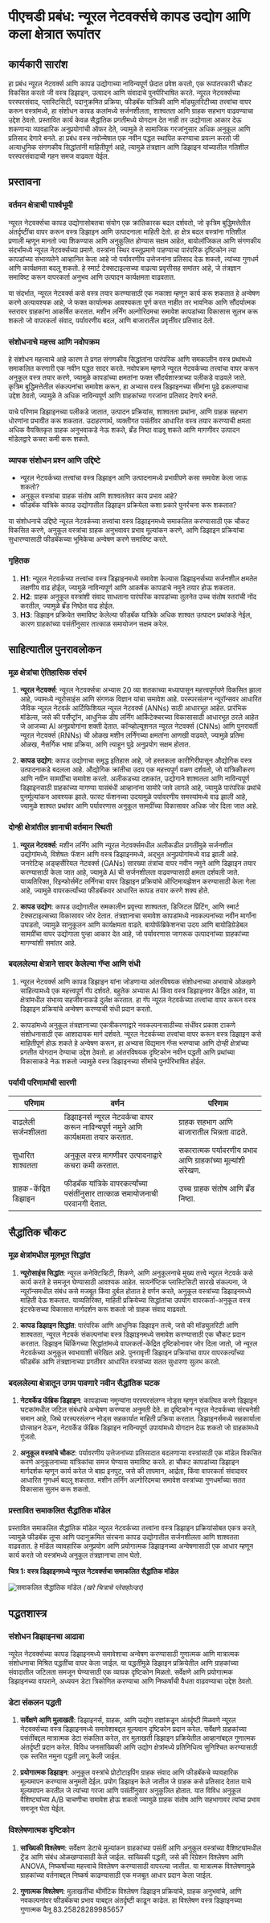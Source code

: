 # पीएचडी प्रबंध: न्‍यूरल नेटवर्क्‍सचे कापड उद्योग आणि कला क्षेत्रात रूपांतर

## कार्यकारी सारांश

हा प्रबंध न्‍यूरल नेटवर्क्‍स आणि कापड उद्योगाच्या नाविन्यपूर्ण छेदात प्रवेश करतो, एक रूपांतरकारी चौकट विकसित करतो जी वस्त्र डिझाइन, उत्पादन आणि संवादाचे पुनर्परिभाषित करते. न्‍यूरल नेटवर्क्‍सच्या परस्परसंवाद, प्लास्टिसिटी, पदानुक्रमित प्रक्रिया, फीडबॅक यांत्रिकी आणि मॉड्युलरिटीच्या तत्त्वांचा वापर करून वस्त्रांमध्ये, हा संशोधन कापड कलांमध्ये सर्जनशीलता, शाश्वतता आणि ग्राहक सहभाग वाढवण्याचा उद्देश ठेवतो. प्रस्तावित कार्य केवळ सैद्धांतिक प्रगतीमध्ये योगदान देत नाही तर उद्योगाला आकार देऊ शकणाऱ्या व्यावहारिक अनुप्रयोगांची ऑफर देते, ज्यामुळे ते सामाजिक गरजांनुसार अधिक अनुकूल आणि प्रतिसाद देणारे बनते. हा प्रबंध वस्त्र नवोन्मेषात एक नवीन पद्धत स्थापित करण्याचा प्रयत्न करतो जी अत्याधुनिक संगणकीय सिद्धांतांनी माहितीपूर्ण आहे, त्यामुळे तंत्रज्ञान आणि डिझाइन यांच्यातील गतिशील परस्परसंवादाची गहन समज वाढवता येईल.

## प्रस्तावना

### वर्तमन क्षेत्राची पार्श्वभूमी

न्यूरल नेटवर्क्‍सचा कापड उद्योगासोबतचा संयोग एक क्रांतिकारक बदल दर्शवतो, जो कृत्रिम बुद्धिमत्तेतील अंतर्दृष्टींचा वापर करून वस्त्र डिझाइन आणि उत्पादनाला माहिती देतो. हा क्षेत्र बदल वस्त्रांना गतिशील प्रणाली म्हणून मानतो ज्या शिकण्यास आणि अनुकूलित होण्यास सक्षम आहेत, बायोलॉजिकल आणि संगणकीय संदर्भांमध्ये न्‍यूरल नेटवर्क्‍सच्या प्रमाणे. वस्त्रांना स्थिर वस्तूप्रमाणे पाहण्याचा पारंपरिक दृष्टिकोन त्या कापडांच्या संभाव्यतेने आव्हानित केला आहे जो पर्यावरणीय उत्तेजनांना प्रतिसाद देऊ शकतो, त्यांच्या गुणधर्म आणि कार्यक्षमता बदलू शकतो. हे स्मार्ट टेक्सटाइल्सच्या वाढत्या प्रवृत्तीसह समांतर आहे, जे तंत्रज्ञान समाविष्ट करून वापरकर्ता अनुभव आणि उत्पादन कार्यक्षमता वाढवतात.

या संदर्भात, न्‍यूरल नेटवर्क्‍स कसे वस्त्र तयार करण्यासाठी एक नकाशा म्हणून कार्य करू शकतात हे अन्वेषण करणे अत्यावश्यक आहे, जे फक्त कार्यात्मक आवश्यकता पूर्ण करत नाहीत तर भावनिक आणि सौंदर्यात्मक स्तरावर ग्राहकांना आकर्षित करतात. मशीन लर्निंग अल्गोरिदमचा समावेश कापडांच्या विकासास सुलभ करू शकतो जो वापरकर्ता संवाद, पर्यावरणीय बदल, आणि बाजारातील प्रवृत्तींवर प्रतिसाद देतो.

### संशोधनाचे महत्त्व आणि नवोपक्रम

हे संशोधन महत्त्वाचे आहे कारण ते प्रगत संगणकीय सिद्धांतांना पारंपरिक आणि समकालीन वस्त्र प्रथांमध्ये समाकलित करणारी एक नवीन पद्धत सादर करते. नवोपक्रम म्हणजे न्‍यूरल नेटवर्कच्या तत्त्वांचा वापर करून अनुकूल वस्त्र तयार करणे, ज्यामुळे कापडांच्या क्षमतांना फक्त सौंदर्यशास्त्राच्या पलीकडे वाढवले जाते. कृत्रिम बुद्धिमत्तेतील संकल्पनांचा समावेश करून, हा अभ्यास वस्त्र डिझाइनच्या सीमांना पुढे ढकलण्याचा उद्देश ठेवतो, ज्यामुळे ते अधिक नाविन्यपूर्ण आणि ग्राहकांच्या गरजांना प्रतिसाद देणारे बनते.

याचे परिणाम डिझाइनच्या पलीकडे जातात, उत्पादन प्रक्रियांस, शाश्वतता प्रथांना, आणि ग्राहक सहभाग धोरणांना प्रभावीत करू शकतात. उदाहरणार्थ, व्यक्तीगत पसंतींवर आधारित वस्त्र तयार करण्याची क्षमता अधिक वैयक्तिकृत ग्राहक अनुभवाकडे नेऊ शकते, ब्रँड निष्ठा वाढवू शकते आणि मागणीवर उत्पादन मॉडेलद्वारे कचरा कमी करू शकते.

### व्यापक संशोधन प्रश्न आणि उद्दिष्टे

- न्‍यूरल नेटवर्कच्या तत्त्वांचा वस्त्र डिझाइन आणि उत्पादनामध्ये प्रभावीपणे कसा समावेश केला जाऊ शकतो?
- अनुकूल वस्त्रांचा ग्राहक संतोष आणि शाश्वततेवर काय प्रभाव आहे?
- फीडबॅक यांत्रिके कापड उद्योगातील डिझाइन प्रक्रियेला कशा प्रकारे पुनर्रचना करू शकतात?

या संशोधनाचे उद्दिष्टे न्‍यूरल नेटवर्कच्या तत्त्वांचा वस्त्र डिझाइनमध्ये समाकलित करण्यासाठी एक चौकट विकसित करणे, अनुकूल वस्त्रांचा ग्राहक अनुभवावर प्रभाव मूल्यांकन करणे, आणि डिझाइन प्रक्रियांचा सुधारण्यासाठी फीडबॅकच्या भूमिकेचा अन्वेषण करणे समाविष्ट करते.

### गृहितक

1. **H1**: न्‍यूरल नेटवर्कच्या तत्त्वांचा वस्त्र डिझाइनमध्ये समावेश केल्यास डिझाइनर्सच्या सर्जनशील क्षमतेत लक्षणीय वाढ होईल, ज्यामुळे नाविन्यपूर्ण आणि आकर्षक कापडाचे नमुने तयार होऊ शकतात.
2. **H2**: ग्राहक अनुकूल वस्त्रांशी संवाद साधताना पारंपरिक कापडांच्या तुलनेत उच्च संतोष स्तरांची नोंद करतील, ज्यामुळे ब्रँड निष्ठेत वाढ होईल.
3. **H3**: डिझाइन प्रक्रियेत समाविष्ट केलेल्या फीडबॅक यांत्रिके अधिक शाश्वत उत्पादन प्रथांकडे नेईल, कारण ग्राहकांच्या पसंतींनुसार तात्काळ समायोजन सक्षम करेल.

## साहित्यातील पुनरावलोकन

### मूळ क्षेत्रांचा ऐतिहासिक संदर्भ

1. **न्यूरल नेटवर्क्‍स**: न्‍यूरल नेटवर्क्सचा अभ्यास 20 व्या शतकाच्या मध्यापासून महत्त्वपूर्णपणे विकसित झाला आहे, ज्यामध्ये न्यूरोसाइंस आणि संगणक विज्ञान यांचा समावेश आहे. परस्परसंलग्न न्यूरॉन्सवर आधारित जैविक न्‍यूरल नेटवर्क आर्टिफिशियल न्‍यूरल नेटवर्क्स (ANNs) साठी आधारभूत आहेत. प्रारंभिक मॉडेल्स, जसे की पर्सेप्ट्रॉन, आधुनिक डीप लर्निंग आर्किटेक्चरच्या विकासासाठी आधारभूत ठरले आहेत जे आजच्या AI अनुप्रयोगांना शक्ती देतात. कॉन्व्होल्यूशनल न्‍यूरल नेटवर्क्स (CNNs) आणि पुनरावर्ती न्‍यूरल नेटवर्क्स (RNNs) ची ओळख मशीन लर्निंगच्या क्षमतांना आणखी वाढवते, ज्यामुळे प्रतिमा ओळख, नैसर्गिक भाषा प्रक्रिया, आणि त्याहून पुढे अनुप्रयोग सक्षम होतात.

2. **कापड उद्योग**: कापड उद्योगाचा समृद्ध इतिहास आहे, जो हस्तकला कारीगिरीपासून औद्योगिक वस्त्र उत्पादनाकडे बदलला आहे. औद्योगिक क्रांतीचा उदय एक महत्त्वपूर्ण वळण दर्शवतो, जो यांत्रिकीकरण आणि नवीन सामग्रींचा समावेश करतो. अलीकडच्या दशकांत, उद्योगाने शाश्वतता आणि नाविन्यपूर्ण डिझाइनसाठी ग्राहकांच्या मागण्या यासंबंधी आव्हानांना सामोरे जावे लागले आहे, ज्यामुळे पारंपरिक प्रथांचे पुनर्मूल्यांकन आवश्यक झाले. फास्ट फॅशनच्या उदयामुळे पर्यावरणीय समस्यांमध्ये वाढ झाली आहे, ज्यामुळे शाश्वत प्रथांवर आणि पर्यावरणास अनुकूल सामग्रींच्या विकासावर अधिक जोर दिला जात आहे.

### दोन्ही क्षेत्रांतील ज्ञानाची वर्तमान स्थिती

1. **न्यूरल नेटवर्क्‍स**: मशीन लर्निंग आणि न्‍यूरल नेटवर्क्समधील अलीकडील प्रगतींमुळे सर्जनशील उद्योगांमध्ये, विशेषतः फॅशन आणि वस्त्र डिझाइनमध्ये, अद्भुत अनुप्रयोगांमध्ये वाढ झाली आहे. जनरेटिव्ह अड्व्हर्सेरियल नेटवर्क्स (GANs) सारख्या तंत्रांचा वापर नवीन नमुने आणि डिझाइन तयार करण्यासाठी केला जात आहे, ज्यामुळे AI ची सर्जनशीलता वाढवण्यासाठी क्षमता दर्शवली जाते. याव्यतिरिक्त, रिइन्फोर्समेंट लर्निंगचा वापर डिझाइन प्रक्रियांचे ऑप्टिमायझेशन करण्यासाठी केला गेला आहे, ज्यामुळे वापरकर्त्यांच्या फीडबॅकवर आधारित कापड तयार करणे शक्य होते.

2. **कापड उद्योग**: कापड उद्योगातील समकालीन प्रवृत्त्या शाश्वतता, डिजिटल प्रिंटिंग, आणि स्मार्ट टेक्सटाइल्सच्या विकासावर जोर देतात. तंत्रज्ञानाचा समावेश कापडांमध्ये नवकल्पनांच्या नवीन मार्गांना उघडतो, ज्यामुळे सानुकूलन आणि कार्यक्षमता वाढते. बायोफॅब्रिकेशनचा उदय आणि बायोडिग्रेडेबल सामग्रींचा वापर उद्योगाला पुन्हा आकार देत आहे, जो पर्यावरणास जागरूक उत्पादनांच्या ग्राहकांच्या मागण्यांशी समांतर आहे.

### बदललेल्या क्षेत्राने सादर केलेल्या गॅप्स आणि संधी

1. न्‍यूरल नेटवर्क्‍स आणि कापड डिझाइन यांना जोडणाऱ्या आंतरविषयक संशोधनाच्या अभावाचे ओळखणे साहित्यामध्ये एक महत्त्वपूर्ण गॅप दर्शवते. बहुतेक अभ्यास AI किंवा वस्त्र डिझाइनवर केंद्रित आहेत, या क्षेत्रांमधील संभाव्य सहजीवनाकडे दुर्लक्ष करतात. हा गॅप न्‍यूरल नेटवर्कच्या तत्त्वांचा वापर करून वस्त्र डिझाइन प्रक्रियांचे अन्वेषण करण्याची संधी प्रदान करतो.

2. कापडांमध्ये अनुकूल तंत्रज्ञानाच्या एकत्रीकरणाद्वारे नवकल्पनासाठीच्या संधींवर प्रकाश टाकणे संशोधनासाठी एक आशादायक मार्ग दर्शवते. न्‍यूरल नेटवर्कच्या तत्त्वांचा वापर करून वस्त्र डिझाइन कसे माहितीपूर्ण होऊ शकते हे अन्वेषण करून, हा अभ्यास विद्यमान गॅप्स भरण्याचा आणि दोन्ही क्षेत्रांच्या प्रगतीत योगदान देण्याचा उद्देश ठेवतो. हा आंतरविषयक दृष्टिकोन नवीन पद्धती आणि प्रथांच्या विकासाकडे नेऊ शकतो ज्यामुळे वस्त्र डिझाइनच्या सीमांचे पुनर्परिभाषित होईल.

### पर्यायी परिणामांची सारणी

| परिणाम                | वर्णन                                                  | परिणाम                                    |
|---------------------|------------------------------------------------------|------------------------------------------|
| वाढलेली सर्जनशीलता | डिझाइनर्स न्‍यूरल नेटवर्कचा वापर करून नाविन्यपूर्ण नमुने आणि कार्यक्षमता तयार करतात. | ग्राहक सहभाग आणि बाजारातील भिन्नता वाढते. |
| सुधारित शाश्वतता    | अनुकूल वस्त्र मागणीवर उत्पादनाद्वारे कचरा कमी करतात. | सकारात्मक पर्यावरणीय प्रभाव आणि ग्राहकांच्या मूल्यांशी संरेखण. |
| ग्राहक-केंद्रित डिझाइन | फीडबॅक यांत्रिके वापरकर्त्यांच्या पसंतींनुसार तात्काळ समायोजनाची परवानगी देतात. | उच्च ग्राहक संतोष आणि ब्रँड निष्ठा. |

## सैद्धांतिक चौकट

### मूळ क्षेत्रांमधील मूलभूत सिद्धांत

1. **न्यूरोसाइंस सिद्धांत**: न्‍यूरल कनेक्टिव्हिटी, शिकणे, आणि अनुकूलनाचे मुख्य तत्त्वे न्‍यूरल नेटवर्क कसे कार्य करते हे समजून घेण्यासाठी आवश्यक आहेत. सायनॅप्टिक प्लास्टिसिटी सारखे संकल्पना, जे न्यूरॉन्समधील संबंध कसे मजबूत किंवा दुर्बल होतात हे वर्णन करते, अनुकूल वस्त्रांच्या डिझाइनमध्ये माहिती देऊ शकतात. याव्यतिरिक्त, माहिती प्रक्रियेच्या सिद्धांतांचा उपयोग वापरकर्ता-अनुकूल वस्त्र इंटरफेसच्या विकासात मार्गदर्शन करू शकतो जो ग्राहक संवाद वाढवतो.

2. **कापड डिझाइन सिद्धांत**: पारंपरिक आणि आधुनिक डिझाइन तत्त्वे, जसे की मॉड्युलरिटी आणि शाश्वतता, न्‍यूरल नेटवर्क संकल्पनांचा वस्त्र डिझाइनमध्ये समावेश करण्यासाठी एक चौकट प्रदान करतात. डिझाइन थिंकिंगच्या सिद्धांतांमध्ये वापरकर्ता-केंद्रित दृष्टिकोनावर जोर दिला जातो, जो न्‍यूरल नेटवर्कच्या अनुकूल स्वभावाशी संरेखित आहे. पुनरावृत्ती डिझाइन प्रक्रियांचा वापर वापरकर्त्यांच्या फीडबॅक आणि तंत्रज्ञानाच्या प्रगतीवर आधारित वस्त्रांच्या सतत सुधारणा सुलभ करतो.

### बदललेल्या क्षेत्रातून उगम पावणारे नवीन सैद्धांतिक घटक

1. **नेटवर्केड फॅब्रिक डिझाइन**: कापडाच्या नमुन्यांना परस्परसंलग्न नोड्स म्हणून संकल्पित करणे डिझाइन घटकांमधील जटिल संबंधांचे अन्वेषण करण्यास अनुमती देते. हा दृष्टिकोन न्‍यूरल नेटवर्कच्या संरचनेशी समान आहे, जिथे परस्परसंलग्न नोड्स सहकार्यात माहिती प्रक्रिया करतात. डिझाइनर्समध्ये सहकार्याला प्रोत्साहन देऊन, नेटवर्केड फॅब्रिक डिझाइन नाविन्यपूर्ण उपायांमध्ये योगदान देऊ शकतो जो ग्राहकांमध्ये गूंजतो.

2. **अनुकूल वस्त्रांचे चौकट**: पर्यावरणीय उत्तेजनांच्या प्रतिसादात बदलणाऱ्या वस्त्रांसाठी एक मॉडेल विकसित करणे अनुकूलनाच्या यांत्रिकांचा समज घेण्यास समाविष्ट करते. हा चौकट कापडांच्या डिझाइन मार्गदर्शक म्हणून कार्य करेल जे बाह्य इनपुट, जसे की तापमान, आर्द्रता, किंवा वापरकर्ता संवादावर आधारित गुणधर्म बदलू शकतात. मशीन लर्निंग अल्गोरिदमचा समावेश वस्त्रांच्या गुणधर्मांच्या सतत विकासास सुलभ करू शकतो.

### प्रस्तावित समाकलित सैद्धांतिक मॉडेल

प्रस्तावित समाकलित सैद्धांतिक मॉडेल न्‍यूरल नेटवर्कच्या तत्त्वांना वस्त्र डिझाइन प्रक्रियांसोबत एकत्र करते, ज्यामुळे फीडबॅक लूप्स आणि पदानुक्रमित संरचना कापड उद्योगातील सर्जनशीलता आणि शाश्वतता वाढवतात. हे मॉडेल व्यावहारिक अनुप्रयोग आणि प्रयोगात्मक डिझाइनच्या अन्वेषणासाठी एक आधार म्हणून कार्य करते जो वस्त्रांमध्ये अनुकूल तंत्रज्ञानाचा लाभ घेतो.

**चित्र 1: वस्त्र डिझाइनमध्ये न्‍यूरल नेटवर्क्‍सचा समाकलित सैद्धांतिक मॉडेल**

![समाकलित सैद्धांतिक मॉडेल](https://via.placeholder.com/400) *(खरे चित्राचे प्लेसहोल्डर)*

## पद्धतशास्त्र

### संशोधन डिझाइनचा आढावा

न्यूरेल नेटवर्क्‍सच्या कापड डिझाइनमध्ये समावेशाचा अन्वेषण करण्यासाठी गुणात्मक आणि मात्रात्मक संशोधनाचा मिश्रित पद्धतींचा वापर केला जाईल. या पद्धतींमुळे डिझाइन प्रक्रियेतील आणि ग्राहकांच्या संवादातील जटिलता समजून घेण्यासाठी एक व्यापक दृष्टिकोन मिळतो. सर्वेक्षणे आणि प्रयोगात्मक डिझाइनच्या वापराने, अध्ययन डेटा त्रिकोणित करण्याचा आणि निष्कर्षांची वैधता वाढवण्याचा उद्देश ठेवतो.

### डेटा संकलन पद्धती

1. **सर्वेक्षणे आणि मुलाखती**: डिझाइनर्स, ग्राहक, आणि उद्योग तज्ञांकडून अंतर्दृष्टी मिळवणे न्‍यूरल नेटवर्क्‍सच्या वस्त्र डिझाइनमध्ये समावेशाबद्दल मूल्यवान दृष्टिकोन प्रदान करेल. सर्वेक्षणे ग्राहकांच्या पसंतींबद्दल मात्रात्मक डेटा संकलित करेल, तर मुलाखती डिझाइन प्रक्रियेतील आव्हानांबद्दल गुणात्मक अंतर्दृष्टी प्रदान करेल. विविध जनसांख्यिकी आणि उद्योग क्षेत्रांमध्ये प्रतिनिधित्व सुनिश्चित करण्यासाठी एक स्तरित नमुना पद्धती लागू केली जाईल.

2. **प्रयोगात्मक डिझाइन**: अनुकूल वस्त्रांचे प्रोटोटाइपिंग ग्राहक संवाद आणि फीडबॅकचे व्यावहारिक मूल्यमापन करण्यास अनुमती देईल. प्रयोग डिझाइन केले जातील जे ग्राहक कसे प्रतिसाद देतात याचे मूल्यमापन करतील जे त्यांच्या गरजा आणि पसंतींनुसार अनुकूलित होतात. यात विविध अनुकूल वैशिष्ट्यांच्या A/B चाचणीचा समावेश होऊ शकतो ज्यामुळे ग्राहक संतोष आणि सहभागावर त्यांचा प्रभाव समजून घेता येईल.

### विश्लेषणात्मक दृष्टिकोन

1. **सांख्यिकी विश्लेषण**: सर्वेक्षण डेटाचे मूल्यांकन ग्राहकांच्या पसंतीं आणि अनुकूल वस्त्रांच्या वैशिष्ट्यांमधील ट्रेंड आणि संबंध ओळखण्यासाठी केले जाईल. सांख्यिकी पद्धती, जसे की रिग्रेशन विश्लेषण आणि ANOVA, निष्कर्षांच्या महत्त्वाचे विश्लेषण करण्यासाठी वापरल्या जातील. या मात्रात्मक विश्लेषणामुळे ग्राहकांच्या वर्तनाबद्दल निष्कर्ष काढण्यासाठी एक मजबूत आधार प्रदान केला जाईल.

2. **गुणात्मक विश्लेषण**: मुलाखतींचा थीमॅटिक विश्लेषण डिझाइन प्रक्रियांचे, ग्राहक अनुभवांचे, आणि नवकल्पनांवर फीडबॅकचा प्रभाव याबद्दल अंतर्दृष्टी काढून काढेल. हा विश्लेषण वस्त्र डिझाइनच्या गुणात्मक पैलू 83.25828289985657